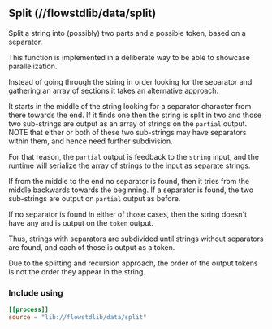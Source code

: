 ## Split (//flowstdlib/data/split)
Split a string into (possibly) two parts and a possible token, based on a separator.

This function is implemented in a deliberate way to be able to showcase parallelization.

Instead of going through the string in order looking for the separator and gathering an array
of sections it takes an alternative approach.

It starts in the middle of the string looking for a separator character from there towards the
end. If it finds one then the string is split in two and those two sub-strings are output as
an array of strings on the `partial` output. NOTE that either or both of these two sub-strings
may have separators within them, and hence need further subdivision.

For that reason, the `partial` output is feedback to the `string` input, and the runtime will
serialize the array of strings to the input as separate strings.

If from the middle to the end no separator is found, then it tries from the middle backwards
towards the beginning. If a separator is found, the two sub-strings are output on `partial`
output as before.

If no separator is found in either of those cases, then the string doesn't have any and is
output on the `token` output.

Thus, strings with separators are subdivided until strings without separators are found, and
each of those is output as a token.

Due to the splitting and recursion approach, the order of the output tokens is not the order
they appear in the string.

### Include using
```toml
[[process]]
source = "lib://flowstdlib/data/split"
```